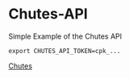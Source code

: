 # Chutes-API
Simple Example of the Chutes API

`export CHUTES_API_TOKEN=cpk_...`

[Chutes](https://chutes.ai/app)

